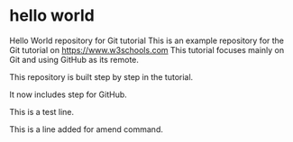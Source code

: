# hello world
Hello World repository for Git tutorial
This is an example repository for the Git tutorial on https://www.w3schools.com
This tutorial focuses mainly on Git and using GitHub as its remote.

This repository is built step by step in the tutorial.

It now includes step for GitHub.

This is a test line. 

This is a line added for amend command.
